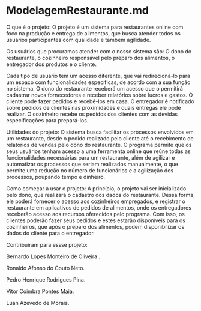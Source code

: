 # ModelagemRestaurante.md

O que é o projeto:
O projeto é um sistema para restaurantes online com foco na produção e entrega de alimentos, que busca atender todos
os usuários participantes com qualidade e tambem agilidade.

Os usuários que procuramos atender com o nosso sistema são:
O dono do restaurante, o cozinheiro responsável pelo preparo dos alimentos, o entregador dos produtos e o cliente.

Cada tipo de usuário tem um acesso diferente, que vai redirecioná-lo para um espaço com funcionalidades específicas, de acordo com a sua 
função no sistema.
O dono do restaurante receberá um acesso que o permitirá cadastrar novos fornecedores e receber relatórios sobre lucros e gastos.
O cliente pode fazer pedidos e recebê-los em casa.
O entregador é notificado sobre pedidos de clientes nas proximidades e quais entregas ele pode realizar. 
O cozinheiro recebe os pedidos dos clientes com as devidas especificações para prepará-los.

Utilidades do projeto:
O sistema busca facilitar os processos envolvidos em um restaurante, desde o pedido realizado pelo cliente até o
recebimento de relatórios de vendas pelo dono do restaurante.
O programa permite que os seus usuários tenham acesso a uma ferramenta online que reúne todas as funcionalidades necessárias para um
restaurante, além de agilizar e automatizar os processos que seriam realizados manualmente, o que permite uma redução no número de 
funcionários e a agilização dos processos, poupando tempo e dinheiro.

Como começar a usar o projeto:
A princípio, o projeto vai ser inicializado pelo dono, que realizará o cadastro dos dados do restaurante. Dessa forma, ele poderá
fornecer o acesso aos cozinheiros empregados, e registrar o restaurante em aplicativos de pedidos de alimentos, onde os entregadores 
receberão acesso aos recursos oferecidos pelo programa. Com isso, os clientes poderão fazer seus pedidos e estes estarão disponíveis para
os cozinheiros, que após o preparo dos alimentos, podem disponibilizar os dados do cliente para o entregador.

Contribuíram para essse projeto:

Bernardo Lopes Monteiro de Oliveira .

Ronaldo Afonso do Couto Neto.

Pedro Henrique Rodrigues Pina.

Vitor Coimbra Pontes Maia.

Luan Azevedo de Morais.
